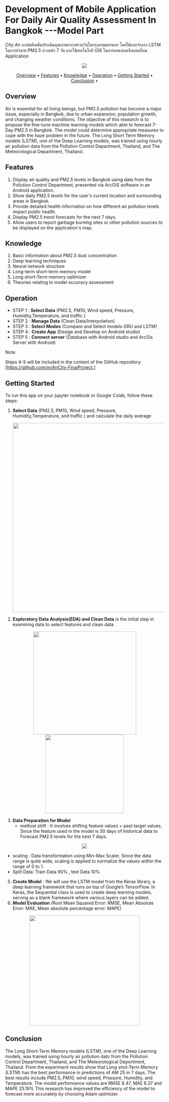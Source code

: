 # Development of Mobile Application For Daily Air Quality Assessment In Bangkok ---Model Part
City Air แอปพลิเคชันประเมินคุณภาพอากาศรายวันในกรุงเทพมหานคร โดยใช้แบบจำลอง LSTM ในการทำนาย PM2.5 ล่วงหน้า 7 วัน และใช้เทคโนโลยี GIS ในการแสดงผลเชิงแผนที่บน Application
<p align="center"><img src = "https://github.com/user-attachments/assets/f09fc8b2-e8d5-420c-b5b0-d78d04cc42ea"></p>


<p align="center" >
  <a href="#Overview">Overview</a> •
  <a href="#Features">Features</a> •
  <a href="#Knowledge">Knowledge</a> •
  <a href="#Operation">Operation</a> •
  <a href="#getting-started">Getting Started</a> •
  <a href="#Conclusion">Conclusion</a> •
</p>


## Overview
Air is essential for all living beings, but PM2.5 pollution has become a major issue, especially in Bangkok, due to urban expansion, population growth, and changing weather conditions.  The objective of this research is to propose the fine-tune machine learning models which able to forecast 7-Day PM2.5 in Bangkok. 
The model could determine appropriate measures to cope with the haze problem in the future. The Long Short Term Memory models (LSTM), one of the Deep Learning models, was trained using hourly air pollution data from the Pollution Control Department, Thailand, and The Meteorological Department, Thailand. 

## Features
1. Display air quality and PM2.5 levels in Bangkok using data from the Pollution Control Department, presented via ArcGIS software in an Android application.
2. Show daily PM2.5 levels for the user's current location and surrounding areas in Bangkok.
3. Provide detailed health information on how different air pollution levels impact public health.
4. Display PM2.5 trend forecasts for the next 7 days.
5. Allow users to report garbage burning sites or other pollution sources to be displayed on the application's map.

## Knowledge
1. Basic information about PM2.5 dust concentration
2. Deep learning techniques
3. Neural network structure
4. Long-term short-term memory model
5. Long short-Term memory optimizer
6. Theories relating to model occuracy assessment

## Operation
- STEP 1 : **Select Data** (PM2.5, PM10, Wind speed, Pressure, Humidity,Temperature, and traffic )
- STEP 2 : **Manage Data** (Clean Data/Interpolation)
- STEP 3 : **Select Modes** (Compare and Select models GRU and LSTM)
- STEP 4 : **Create App** (Desige and Develop on Android studio)
- STEP 5 : **Connect server** (Database with Android studio and ArcGis Server with Android)
> [!NOTE]
> Steps 4-5 will be included in the content of the GitHub repository: [https://github.com/m/AirCity-FinalProject.]



## Getting Started
To run this app on your jupyter notebook or Google Colab, follow these steps:
1. **Select Data** (PM2.5, PM10, Wind speed, Pressure, Humidity,Temperature, and traffic ) and calculate the daily average <p align="center"><img width = "600" src = "https://github.com/user-attachments/assets/50b8f9ba-0604-44d5-ad16-b4f3b0fe80e2"></p>
2. **Exploratory Data Analysis(EDA) and Clean Data** is the initial step in examining data to select features and clean data.
<p align="center"><img width = "327" src = "https://github.com/user-attachments/assets/93106841-8d4b-4ed6-aeca-447bdacbec1b">  <img width = "250" src = "https://github.com/user-attachments/assets/029617f0-be63-4e35-9404-779dcaea2543"></p>

3. **Data Preparation for Model**
   - method shift : It involves shifting feature values + past target values, Since the feature used in the model is 30 days of historical data to Forecast PM2.5 levels for the next 7 days.
<p align="center"><img src = "https://github.com/user-attachments/assets/f9909dd5-f2b7-43ba-9736-2b69057674a8">

   - scaling : Data transformation using Min-Max Scaler, Since the data range is quite wide, scaling is applied to normalize the values within the range of 0 to 1.
   - Split Data: Train Data 90% , test Data 10%
5. **Create Model** :
We will use the LSTM model from the Keras library, a deep learning framework that runs on top of Google’s TensorFlow. In Keras, the Sequential class is used to create deep learning models, serving as a blank framework where various layers can be added.
6. **Model Evaluation** (Root Mean Squared Error: RMSE, Mean Absolute Error: MAE, Mean absolute percentage error: MAPE)
<p align="center"><img width = "350" src = "https://github.com/user-attachments/assets/e26a8287-c3bd-4aed-bb1a-564908893a82"></p>


## Conclusion
The Long Short-Term Memory models (LSTM), one of the Deep Learning models, was trained using hourly air pollution dato from the Pollution Control Department, Thailand, and The Meteorological Deportment, Thailand. From the experiment results
show that Long shot-Term Memory (LSTM) has the best performance in predictions of AM 25 in 7 days. The best results include PM2.5, PM10, wind speed, Pressure, Humidity, and Temperature. The model performance values are RMSE 8.47, MAE 6.37 and MAPE 25.19%
This research has improved the efficiency of the model to forecast more accurately by choosing Adam optimizer.




